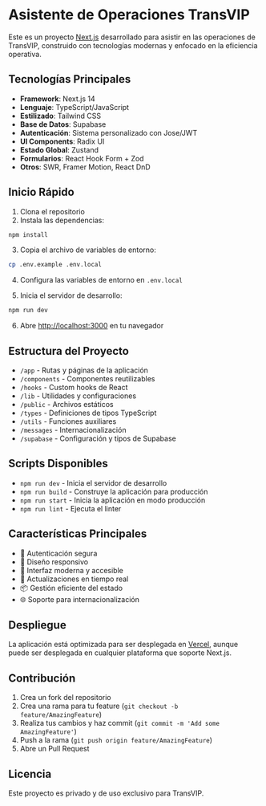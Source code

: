 # Asistente de Operaciones TransVIP

Este es un proyecto [Next.js](https://nextjs.org/) desarrollado para asistir en las operaciones de TransVIP, construido con tecnologías modernas y enfocado en la eficiencia operativa.

## Tecnologías Principales

- **Framework**: Next.js 14
- **Lenguaje**: TypeScript/JavaScript
- **Estilizado**: Tailwind CSS
- **Base de Datos**: Supabase
- **Autenticación**: Sistema personalizado con Jose/JWT
- **UI Components**: Radix UI
- **Estado Global**: Zustand
- **Formularios**: React Hook Form + Zod
- **Otros**: SWR, Framer Motion, React DnD

## Inicio Rápido

1. Clona el repositorio
2. Instala las dependencias:
```bash
npm install
```

3. Copia el archivo de variables de entorno:
```bash
cp .env.example .env.local
```

4. Configura las variables de entorno en `.env.local`

5. Inicia el servidor de desarrollo:
```bash
npm run dev
```

6. Abre [http://localhost:3000](http://localhost:3000) en tu navegador

## Estructura del Proyecto

- `/app` - Rutas y páginas de la aplicación
- `/components` - Componentes reutilizables
- `/hooks` - Custom hooks de React
- `/lib` - Utilidades y configuraciones
- `/public` - Archivos estáticos
- `/types` - Definiciones de tipos TypeScript
- `/utils` - Funciones auxiliares
- `/messages` - Internacionalización
- `/supabase` - Configuración y tipos de Supabase

## Scripts Disponibles

- `npm run dev` - Inicia el servidor de desarrollo
- `npm run build` - Construye la aplicación para producción
- `npm run start` - Inicia la aplicación en modo producción
- `npm run lint` - Ejecuta el linter

## Características Principales

- 🔐 Autenticación segura
- 📱 Diseño responsivo
- 🎨 Interfaz moderna y accesible
- 🔄 Actualizaciones en tiempo real
- 📦 Gestión eficiente del estado
- 🌐 Soporte para internacionalización

## Despliegue

La aplicación está optimizada para ser desplegada en [Vercel](https://vercel.com), aunque puede ser desplegada en cualquier plataforma que soporte Next.js.

## Contribución

1. Crea un fork del repositorio
2. Crea una rama para tu feature (`git checkout -b feature/AmazingFeature`)
3. Realiza tus cambios y haz commit (`git commit -m 'Add some AmazingFeature'`)
4. Push a la rama (`git push origin feature/AmazingFeature`)
5. Abre un Pull Request

## Licencia

Este proyecto es privado y de uso exclusivo para TransVIP.
